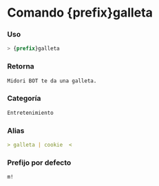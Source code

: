 # Comando {prefix}galleta

### Uso
```css
> {prefix}galleta
```

### Retorna
```md
Midori BOT te da una galleta.
```

### Categoría
```md
Entretenimiento
```

### Alias
```md
> galleta | cookie  <
```

### Prefijo por defecto
```css
m!
```